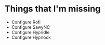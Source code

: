 # Things that I'm missing

- Configure Rofi
- Configure SawyNC
- Configure Hypridle
- Configure Hyprlock
